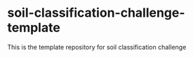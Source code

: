 # soil-classification-challenge-template
This is the template repository for soil classification challenge
